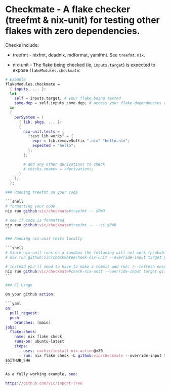 # Checkmate - A flake checker (treefmt & nix-unit) for testing other flakes with zero dependencies.

Checks include:

- treefmt - nixfmt, deadnix, mdformat, yamlfmt. See `treefmt.nix`.

- nix-unit - The flake being checked (ie, `inputs.target`) is expected to expose `flakeModules.checkmate`:

````nix
# Example
flakeModules.checkmate =
  { inputs, ... }:
  let
    self = inputs.target; # your flake being tested
    some-dep = self.inputs.some-dep; # access your flake dependencies via the target.
  in
  {
    perSystem = (
      { lib, pkgs, ... }:
      {
        nix-unit.tests = {
          "test lib works" = {
            expr = lib.removeSuffix ".nix" "hello.nix";
            expected = "hello";
          };
        };

        # add any other derivations to check
        # checks.<name> = <derivation>;
      }
    );
  };

### Running treefmt on your code

```shell
# formatting your code
nix run github:vic/checkmate#treefmt -- $PWD

# see if code is formatted
nix run github:vic/checkmate#treefmt -- --ci $PWD
```

### Running nix-unit tests locally

```shell
# Since nix-unit runs on a sandbox the following will not work (probably a nix-unit issue?)
# nix run github:vic/checkmate#check-nix-unit --override-input target path:$PWD -L

# Instead you'll need to have to make a commit and run: (--refresh ensures you test the latest commit)
nix run github:vic/checkmate#check-nix-unit --override-input target git:$PWD -L --refresh
```

### CI Usage

On your github action:

```yaml
on:
  pull_request:
  push:
    branches: [main]
jobs:
  flake-check:
    name: nix flake check
    runs-on: ubuntu-latest
    steps:
      - uses: cachix/install-nix-action@v30
      - run: nix flake check -L github:vic/checkmate --override-input target github:$GITHUB_REPOSITORY/
$GITHUB_SHA
```

As a fully working example, see:

https://github.com/vic/import-tree
````
